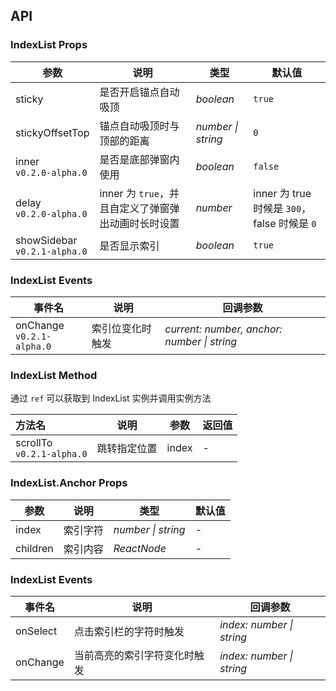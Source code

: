## API

### IndexList Props

| 参数                             | 说明                                                | 类型               | 默认值                                       |
| -------------------------------- | --------------------------------------------------- | ------------------ | -------------------------------------------- |
| sticky                           | 是否开启锚点自动吸顶                                | _boolean_          | `true`                                       |
| stickyOffsetTop                  | 锚点自动吸顶时与顶部的距离                          | _number \| string_ | `0`                                          |
| inner <br>`v0.2.0-alpha.0`       | 是否是底部弹窗内使用                                | _boolean_          | `false`                                      |
| delay <br>`v0.2.0-alpha.0`       | inner 为 `true`，并且自定义了弹窗弹出动画时长时设置 | _number_           | inner 为 true 时候是 `300`，false 时候是 `0` |
| showSidebar <br>`v0.2.1-alpha.0` | 是否显示索引                                        | _boolean_          | `true`                                       |

### IndexList Events

| 事件名                        | 说明             | 回调参数                                    |
| ----------------------------- | ---------------- | ------------------------------------------- |
| onChange <br>`v0.2.1-alpha.0` | 索引位变化时触发 | _current: number, anchor: number \| string_ |

### IndexList Method

通过 `ref` 可以获取到 IndexList 实例并调用实例方法

| 方法名                        | 说明         | 参数  | 返回值 |
| :---------------------------- | ------------ | ----- | ------ |
| scrollTo <br>`v0.2.1-alpha.0` | 跳转指定位置 | index | -      |

### IndexList.Anchor Props

| 参数     | 说明     | 类型               | 默认值 |
| -------- | -------- | ------------------ | ------ |
| index    | 索引字符 | _number \| string_ | -      |
| children | 索引内容 | _ReactNode_        | -      |

### IndexList Events

| 事件名   | 说明                         | 回调参数                  |
| -------- | ---------------------------- | ------------------------- |
| onSelect | 点击索引栏的字符时触发       | _index: number \| string_ |
| onChange | 当前高亮的索引字符变化时触发 | _index: number \| string_ |